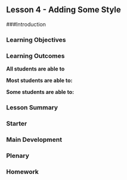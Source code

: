 ## Lesson 4 - Adding Some Style

###Introduction



### Learning Objectives



### Learning Outcomes

**All students are able to**


**Most students are able to:**



**Some students are able to:**




### Lesson Summary



### Starter



### Main Development



### Plenary



### Homework




